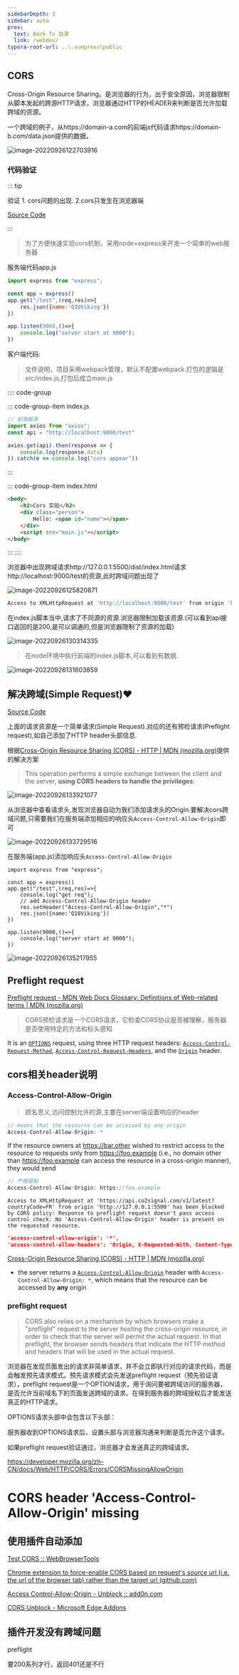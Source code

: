 ```yaml
---
sidebarDepth: 3
sidebar: auto
prev:
  text: Back To 目录
  link: /webdev/
typora-root-url: ..\.vuepress\public
---
```




## CORS

Cross-Origin Resource Sharing。是浏览器的行为，出于安全原因，浏览器限制从脚本发起的跨源HTTP请求，浏览器通过HTTP的HEADER来判断是否允许加载跨域的资源。

一个跨域的例子，从https://domain-a.com的前端js代码请求https://domain-b.com/data.json提供的数据。

![image-20220926122703916](/images/webdev/image-20220926122703916.png)



### 代码验证

::: tip

验证 1. cors问题的出现. 2.cors只发生在浏览器端

[Source Code](https://github.com/Q10Viking/learncode/tree/main/node/08%20cors/01%20browser-action)

:::

> 为了方便快速实验cors机制，采用node+express来开发一个简单的web服务器

服务端代码app.js

```js
import express from "express";

const app = express()
app.get("/test",(req,res)=>{
    res.json({name:'Q10Viking'})
})

app.listen(9000,()=>{
    console.log("server start at 9000");
})
```

客户端代码:

> 文件说明，项目采用webpack管理，默认不配置webpack.打包的逻辑是src/index.js,打包后成立main.js

:::: code-group

::: code-group-item index.js

```js
// 前端脚本
import axios from "axios";
const api = "http://localhost:9000/test"

axios.get(api).then(response => {
    console.log(response.data)
}).catch(e => console.log("cors appear"))
```

:::

::: code-group-item index.html

```html
<body>
    <h2>Cors 实验</h2>
    <div class="person">
        Hello: <span id="name"></span>
    </div>
    <script src="main.js"></script>
</body>
```
:::
::::

浏览器中出现跨域请求http://127.0.0.1:5500/dist/index.html请求http://localhost:9000/test的资源,此时跨域问题出现了

![image-20220926125820871](/images/webdev/image-20220926125820871.png)

```sh
Access to XMLHttpRequest at 'http://localhost:9000/test' from origin 'http://127.0.0.1:5500' has been blocked by CORS policy: No 'Access-Control-Allow-Origin' header is present on the requested resource.
```

在index.js脚本当中,请求了不同源的资源.浏览器限制加载该资源.(可以看到api接口返回的是200,是可以调通的,但是浏览器限制了资源的加载)

![image-20220926130314335](/images/webdev/image-20220926130314335.png)

> 在node环境中执行前端的index.js脚本,可以看到有数据.

![image-20220926131603859](/images/webdev/image-20220926131603859.png)



## 解决跨域(Simple Request)❤️

[Source Code](https://github.com/Q10Viking/learncode/tree/main/node/08%20cors/01%20browser-action-solved)

上面的请求资源是一个简单请求(Simple Request).对应的还有预检请求(Preflight request),如自己添加了HTTP header头部信息.

根据[Cross-Origin Resource Sharing (CORS) - HTTP | MDN (mozilla.org)](https://developer.mozilla.org/en-US/docs/Web/HTTP/CORS#simple_requests)提供的解决方案

> This operation performs a simple exchange between the client and the server, **using CORS headers to handle the privileges**:

![image-20220926133921077](/images/webdev/image-20220926133921077.png)



从浏览器中查看请求头,发现浏览器自动为我们添加请求头的Origin.要解决cors跨域问题,只需要我们在服务端添加相应的响应头`Access-Control-Allow-Origin`即可

![image-20220926133729516](/images/webdev/image-20220926133729516.png)

在服务端(app.js)添加响应头`Access-Control-Allow-Origin`

```js{}
import express from "express";

const app = express()
app.get("/test",(req,res)=>{
    console.log("get req");
    // add Access-Control-Allow-Origin header
    res.setHeader("Access-Control-Allow-Origin","*")
    res.json({name:'Q10Viking'})
})

app.listen(9000,()=>{
    console.log("server start at 9000");
})
```

![image-20220926135217955](/images/webdev/image-20220926135217955.png)



## Preflight request

[Preflight request - MDN Web Docs Glossary: Definitions of Web-related terms | MDN (mozilla.org)](https://developer.mozilla.org/en-US/docs/Glossary/Preflight_request)

> CORS预检请求是一个CORS请求，它检查CORS协议是否被理解，服务器是否使用特定的方法和标头感知

It is an [`OPTIONS`](https://developer.mozilla.org/en-US/docs/Web/HTTP/Methods/OPTIONS) request, using three HTTP request headers: [`Access-Control-Request-Method`](https://developer.mozilla.org/en-US/docs/Web/HTTP/Headers/Access-Control-Request-Method), [`Access-Control-Request-Headers`](https://developer.mozilla.org/en-US/docs/Web/HTTP/Headers/Access-Control-Request-Headers), and the [`Origin`](https://developer.mozilla.org/en-US/docs/Web/HTTP/Headers/Origin) header.





## cors相关header说明

### Access-Control-Allow-Origin

> 顾名思义,访问控制允许的源,主要在server端设置响应的header

```js
// means that the resource can be accessed by any origin
Access-Control-Allow-Origin: *
```

If the resource owners at https://bar.other wished to restrict access to the resource to requests only from https://foo.example (i.e., no domain other than https://foo.example can access the resource in a cross-origin manner), they would send

```js
// 严格限制
Access-Control-Allow-Origin: https://foo.example
```



```
Access to XMLHttpRequest at 'https://api.co2signal.com/v1/latest?countryCode=FR' from origin 'http://127.0.0.1:5500' has been blocked by CORS policy: Response to preflight request doesn't pass access control check: No 'Access-Control-Allow-Origin' header is present on the requested resource.
```



```json
'access-control-allow-origin': '*',  
'access-control-allow-headers': 'Origin, X-Requested-With, Content-Type, Accept, electricitymap-token',
```

[Cross-Origin Resource Sharing (CORS) - HTTP | MDN (mozilla.org)](https://developer.mozilla.org/en-US/docs/Web/HTTP/CORS)

- the server returns a [`Access-Control-Allow-Origin`](https://developer.mozilla.org/en-US/docs/Web/HTTP/Headers/Access-Control-Allow-Origin) header with `Access-Control-Allow-Origin: *`, which means that the resource can be accessed by **any** origin

### preflight request

> CORS also relies on a mechanism by which browsers make a "preflight" request to the server hosting the cross-origin resource, in order to check that the server will permit the actual request. In that preflight, the browser sends headers that indicate the HTTP method and headers that will be used in the actual request.

浏览器在发现页面发出的请求非简单请求，并不会立即执行对应的请求代码，而是会触发预先请求模式。预先请求模式会先发送preflight request（预先验证请求），preflight request是一个OPTION请求，用于询问要被跨域访问的服务器，是否允许当前域名下的页面发送跨域的请求。在得到服务器的跨域授权后才能发送真正的HTTP请求。

OPTIONS请求头部中会包含以下头部：

服务器收到OPTIONS请求后，设置头部与浏览器沟通来判断是否允许这个请求。

如果preflight request验证通过，浏览器才会发送真正的跨域请求。





https://developer.mozilla.org/zh-CN/docs/Web/HTTP/CORS/Errors/CORSMissingAllowOrigin



# CORS header 'Access-Control-Allow-Origin' missing





## 使用插件自动添加

[Test CORS :: WebBrowserTools](https://webbrowsertools.com/test-cors/)

[Chrome extension to force-enable CORS based on request's *source* url (i.e. the url of the browser tab) rather than the target url (github.com)](https://gist.github.com/josephrocca/22f7f06925583a8c6630d55276c129db)

[Access Control-Allow-Origin - Unblock :: add0n.com](https://add0n.com/access-control.html?version=0.3.4&type=install)

[CORS Unblock - Microsoft Edge Addons](https://microsoftedge.microsoft.com/addons/detail/cors-unblock/hkjklmhkbkdhlgnnfbbcihcajofmjgbh?hl=zh-CN)

## 插件开发没有跨域问题





preflight

要200系列才行，返回401还是不行